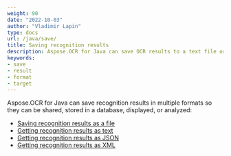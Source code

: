 ```yaml
---
weight: 90
date: "2022-10-03"
author: "Vladimir Lapin"
type: docs
url: /java/save/
title: Saving recognition results
description: Aspose.OCR for Java can save OCR results to a text file or return them as text, XML, or JSON.
keywords:
- save
- result
- format
- target
---
```


Aspose.OCR for Java can save recognition results in multiple formats so they can be shared, stored in a database, displayed, or analyzed:

- [Saving recognition results as a file](/ocr/java/save-file/)
- [Getting recognition results as text](/ocr/java/save-text/)
- [Getting recognition results as JSON](/ocr/java/save-json/)
- [Getting recognition results as XML](/ocr/java/save-xml/)
